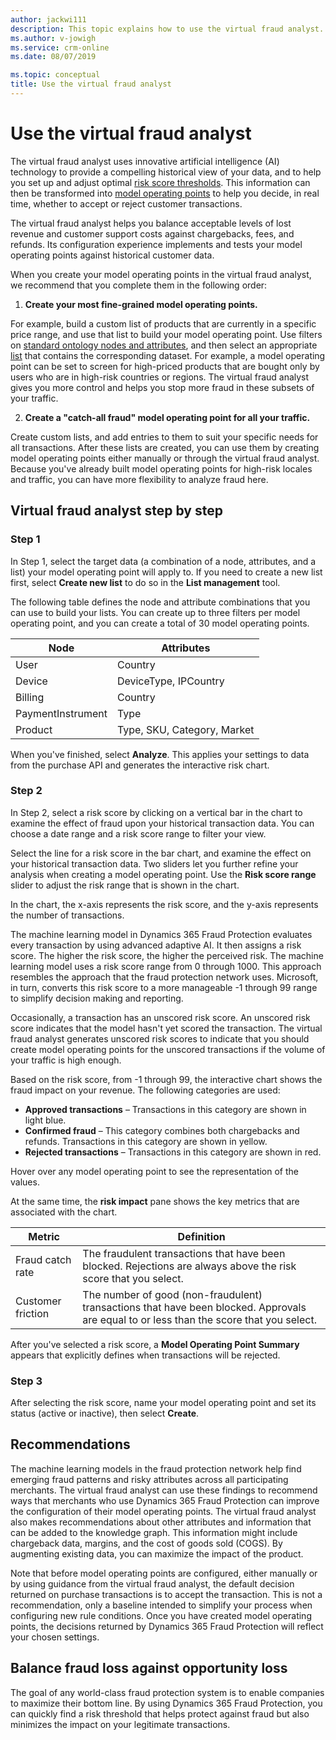 ```yaml
---
author: jackwi111
description: This topic explains how to use the virtual fraud analyst.
ms.author: v-jowigh
ms.service: crm-online
ms.date: 08/07/2019

ms.topic: conceptual
title: Use the virtual fraud analyst
---
```


# Use the virtual fraud analyst

The virtual fraud analyst uses innovative artificial intelligence (AI) technology to provide a compelling historical view of your data, and to help you set up and adjust optimal [risk score thresholds](scorecard.md). This information can then be transformed into [model operating points](lists-model-operating-points.md) to help you decide, in real time, whether to accept or reject customer transactions.

The virtual fraud analyst helps you balance acceptable levels of lost revenue and customer support costs against chargebacks, fees, and refunds. Its configuration experience implements and tests your model operating points against historical customer data.

When you create your model operating points in the virtual fraud analyst, we recommend that you complete them in the following order:

1. **Create your most fine-grained model operating points.**

For example, build a custom list of products that are currently in a specific price range, and use that list to build your model operating point. Use filters on [standard ontology nodes and attributes](graph-explorer.md), and then select an appropriate [list](lists-model-operating-points.md) that contains the corresponding dataset. For example, a model operating point can be set to screen for high-priced products that are bought only by users who are in high-risk countries or regions. The virtual fraud analyst gives you more control and helps you stop more fraud in these subsets of your traffic.

2. **Create a "catch-all fraud" model operating point for all your traffic.**

Create custom lists, and add entries to them to suit your specific needs for all transactions. After these lists are created, you can use them by creating model operating points either manually or through the virtual fraud analyst. Because you've already built model operating points for high-risk locales and traffic, you can have more flexibility to analyze fraud here.

## Virtual fraud analyst step by step

### Step 1
In Step 1, select the target data (a combination of a node, attributes, and a list) your model operating point will apply to. If you need to create a new list first, select **Create new list** to do so in the **List management** tool.

The following table defines the node and attribute combinations that you can use to build your lists. You can create up to three filters per model operating point, and you can create a total of 30 model operating points.

| Node | Attributes 
|---|---|
| User | Country |
| Device | DeviceType, IPCountry |
| Billing | Country |
| PaymentInstrument | Type |
| Product | Type, SKU, Category, Market |

When you've finished, select **Analyze**. This applies your settings to data from the purchase API and generates the interactive risk chart.

### Step 2
In Step 2, select a risk score by clicking on a vertical bar in the chart to examine the effect of fraud upon your historical transaction data. You can choose a date range and a risk score range to filter your view. 

Select the line for a risk score in the bar chart, and examine the effect on your historical transaction data. Two sliders let you further refine your analysis when creating a model operating point. Use the **Risk score range** slider to adjust the risk range that is shown in the chart. 

In the chart, the x-axis represents the risk score, and the y-axis represents the number of transactions.

The machine learning model in Dynamics 365 Fraud Protection evaluates every transaction by using advanced adaptive AI. It then assigns a risk score. The higher the risk score, the higher the perceived risk. The machine learning model uses a risk score range from 0 through 1000. This approach resembles the approach that the fraud protection network uses. Microsoft, in turn, converts this risk score to a more manageable -1 through 99 range to simplify decision making and reporting.

Occasionally, a transaction has an unscored risk score. An unscored risk score indicates that the model hasn't yet scored the transaction. The virtual fraud analyst generates unscored risk scores to indicate that you should create model operating points for the unscored transactions if the volume of your traffic is high enough.

Based on the risk score, from -1 through 99, the interactive chart shows the fraud impact on your revenue. The following categories are used:

- **Approved transactions** – Transactions in this category are shown in light blue.
- **Confirmed fraud** – This category combines both chargebacks and refunds. Transactions in this category are shown in yellow.
- **Rejected transactions** – Transactions in this category are shown in red.

Hover over any model operating point to see the representation of the values.

At the same time, the **risk impact** pane shows the key metrics that are associated with the chart.

| Metric | Definition |
|---|---|
| Fraud catch rate | The fraudulent transactions that have been blocked. Rejections are always above the risk score that you select. |
| Customer friction | The number of good (non-fraudulent) transactions that have been blocked. Approvals are equal to or less than the score that you select. |

After you've selected a risk score, a **Model Operating Point Summary** appears that explicitly defines when transactions will be rejected.

### Step 3
After selecting the risk score, name your model operating point and set its status (active or inactive), then select **Create**.

## Recommendations

The machine learning models in the fraud protection network help find emerging fraud patterns and risky attributes across all participating merchants. The virtual fraud analyst can use these findings to recommend ways that merchants who use Dynamics 365 Fraud Protection can improve the configuration of their model operating points. The virtual fraud analyst also makes recommendations about other attributes and information that can be added to the knowledge graph. This information might include chargeback data, margins, and the cost of goods sold (COGS). By augmenting existing data, you can maximize the impact of the product.

Note that before model operating points are configured, either manually or by using guidance from the virtual fraud analyst, the default decision returned on purchase transactions is to accept the transaction. This is not a recommendation, only a baseline intended to simplify your process when configuring new rule conditions. Once you have created model operating points, the decisions returned by Dynamics 365 Fraud Protection will reflect your chosen settings.

## Balance fraud loss against opportunity loss

The goal of any world-class fraud protection system is to enable companies to maximize their bottom line. By using Dynamics 365 Fraud Protection, you can quickly find a risk threshold that helps protect against fraud but also minimizes the impact on your legitimate transactions.
